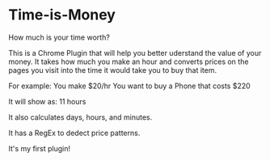 Time-is-Money
=============

How much is your time worth?


This is a Chrome Plugin that will help you better uderstand the value of your money. It takes how much you make an hour and converts prices on the pages you visit into the time it would take you to buy that item.

For example: You make $20/hr
You want to buy a Phone that costs $220

It will show as: 11 hours

It also calculates days, hours, and minutes.

It has a RegEx to dedect price patterns.

It's my first plugin!
